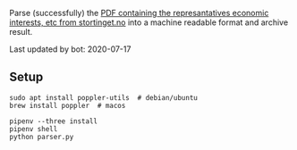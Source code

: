 Parse (successfully) the [PDF containing the represantatives economic interests, etc from stortinget.no](https://www.stortinget.no/no/Stortinget-og-demokratiet/Representantene/Okonomiske-interesser/) into a machine readable format and archive result.

Last updated by bot: 2020-07-17

## Setup
    sudo apt install poppler-utils  # debian/ubuntu
    brew install poppler  # macos

    pipenv --three install
    pipenv shell
    python parser.py
